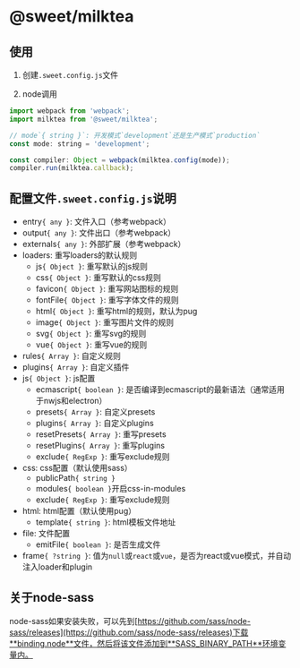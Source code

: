 # @sweet/milktea

## 使用

1. 创建`.sweet.config.js`文件

2. node调用

```javascript
import webpack from 'webpack';
import milktea from '@sweet/milktea';

// mode`{ string }`: 开发模式`development`还是生产模式`production`
const mode: string = 'development';

const compiler: Object = webpack(milktea.config(mode));
compiler.run(milktea.callback);
```

## 配置文件`.sweet.config.js`说明

* entry`{ any }`: 文件入口（参考webpack）
* output`{ any }`: 文件出口（参考webpack）
* externals`{ any }`: 外部扩展（参考webpack）
* loaders: 重写loaders的默认规则
  * js`{ Object }`: 重写默认的js规则
  * css`{ Object }`: 重写默认的css规则
  * favicon`{ Object }`: 重写网站图标的规则
  * fontFile`{ Object }`: 重写字体文件的规则
  * html`{ Object }`: 重写html的规则，默认为pug
  * image`{ Object }`: 重写图片文件的规则
  * svg`{ Object }`: 重写svg的规则
  * vue`{ Object }`: 重写vue的规则
* rules`{ Array }`: 自定义规则
* plugins`{ Array }`: 自定义插件
* js`{ Object }`: js配置
  * ecmascript`{ boolean }`: 是否编译到ecmascript的最新语法（通常适用于nwjs和electron）
  * presets`{ Array }`: 自定义presets
  * plugins`{ Array }`: 自定义plugins
  * resetPresets`{ Array }`: 重写presets
  * resetPlugins`{ Array }`: 重写plugins
  * exclude`{ RegExp }`: 重写exclude规则
* css: css配置（默认使用sass）
  * publicPath`{ string }`
  * modules`{ boolean }`开启css-in-modules
  * exclude`{ RegExp }`: 重写exclude规则
* html: html配置（默认使用pug）
  * template`{ string }`: html模板文件地址
* file: 文件配置
  * emitFile`{ boolean }`: 是否生成文件
* frame`{ ?string }`: 值为`null`或`react`或`vue`，是否为react或vue模式，并自动注入loader和plugin

## 关于node-sass

node-sass如果安装失败，可以先到[https://github.com/sass/node-sass/releases](https://github.com/sass/node-sass/releases)下载**binding.node**文件，然后将该文件添加到**SASS_BINARY_PATH**环境变量内。